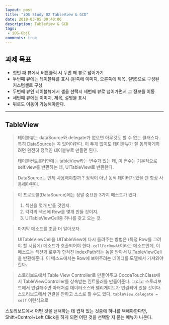 ```yaml
---
layout: post
title: "iOS Study 02 TableView & GCD"
date: 2018-03-05 00:40:06
description: TableView & GCD
tags: 
 - iOS-ObjC
comments: true
---
```


## 과제 목표 

- 첫번 째 뷰에서 버튼클릭 시 두번 째 뷰로 넘어가기
- 두번째 뷰에는 테이블뷰를 표시 (왼쪽에 이미지, 오른쪽에 제목, 설명)으로 구성된 커스텀셀로 구성
- 두번째 뷰인 테이블뷰에서 셀을 선택시 세번째 뷰로 넘어가면서 그 정보를 이동
- 세번째 뷰에는 이미지, 제목, 설명을 표시
- 뒤로도 이동이 가능해야한다. 

---


## TableView

> 테이블뷰는 dataSource와 delegate가 없으면 아무것도 할 수 없는 클래스다. 특히 DataSource는 꼭 있어야한다. 이 두개 없이도 테이블뷰가 잘 동작하게하려면 완전히 정적인 테이블뷰로 만들면 된다. 
>
> 테이블컨트롤러안에는 tableView라는 변수가 있는 데, 이 변수는 기본적으로 self.view를 반환하는 데, UITableView로 반환한다. 
>
> DataSource는 언제 사용해야할까 ?
> 정적이 아닌 동적 데이터가 있을 땐 항상 사용해야된다. 

> 이 프로토콜(DataSource)에는 정말 중요한 3가지 메소드가 있다.
> 1. 섹션을 몇개 만들 것인지.
> 2. 각각의 섹션에 Row를 몇개 만들 것이지.
> 3. UITableViewCell중 하나를 갖고 오는 것.

> 마지막 메소드를 조금 더 알아보자.
>
> UITableViewCell을 UITableView에 다시 돌려주는 방법은 (특정 Row를 그려야 할 시점에) 메소드가 호출되어야 한다. `cellForRowAt`이라는 메소드인데, 이 메소드는 섹션과 로우가 합쳐진 IndexPath라는 놈을 받아서 UITableViewCell을 반환해준다. 이 메소드에서는 Row에 보여주려는 데이터를 모델에서 가져와야 한다. 






> 스토리보드에서 Table View Controller로 만들어주고 CocoaTouchClass에서 TableViewController를 상속받는 컨트롤러를 만들어준다. 그리고 스토리보드에서 연결해주면 아래처럼 데이터소스와 델리게이트가 연결되어 있을 것이다. 스토리보드에서 연결을 안하고 소스로 할 수도 있다. 
`tableView.delegate = self` 이런식으로

스토리보드에서 어떤 것을 선택하는 데 겹쳐 있는 것중에 하나를 택해야한다면, Shift+Control+Left Click을 하게 되면 어떤 것을 선택할 지 묻는 메뉴가 나온다. 